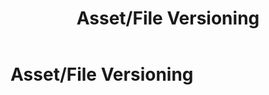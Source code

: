 ﻿---
uid: asset-file-versioning
locale: en
title: Asset/File Versioning
dnnversion: 09.02.00
related-topics: 
---

# Asset/File Versioning
